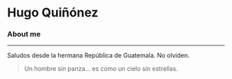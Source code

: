 # Hugo Quiñónez
### About me
---

Saludos desde la hermana República de Guatemala.
No olviden.

> Un hombre sin panza... es como un cielo sin estrellas.
